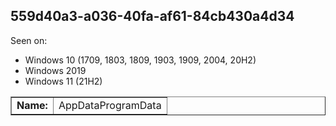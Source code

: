 ## 559d40a3-a036-40fa-af61-84cb430a4d34

Seen on:
* Windows 10 (1709, 1803, 1809, 1903, 1909, 2004, 20H2)
* Windows 2019
* Windows 11 (21H2)

<table border="1" class="docutils">
  <tbody>
    <tr>
      <td><b>Name:</b></td>
      <td>AppDataProgramData</td>
    </tr>
  </tbody>
</table>

